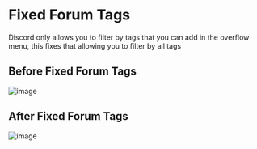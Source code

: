 # Fixed Forum Tags

Discord only allows you to filter by tags that you can add in the overflow menu, this fixes that allowing you to filter by all tags

## Before Fixed Forum Tags

![image](https://github.com/user-attachments/assets/56d48771-8ca4-4554-9c97-fe5b97a3528f)


## After Fixed Forum Tags

![image](https://github.com/user-attachments/assets/c5fc3349-d998-448f-a6e2-130327128df4)

